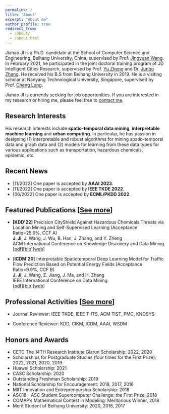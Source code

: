 ```yaml
---
permalink: /
title: "About"
excerpt: "About me"
author_profile: true
redirect_from: 
  - /about/
  - /about.html
---
```


Jiahao JI is a Ph.D. candidate at the School of Computer Science and Engineering, Beihang University, China, supervised by Prof. [Jingyuan Wang](https://www.bigscity.com/jingyuan-wang/). In February 2021, he participated in the joint doctoral training program of JD Intelligent Cities Research, supervised by Prof. [Yu Zheng](http://urban-computing.com/yuzheng) and Dr. [Junbo Zhang](https://zhangjunbo.org/). He received his B.S from Beihang University in 2019. He is a visiting scholar at Nanyang Technological University, Singapore, supervised by Prof. [Cheng Long](https://personal.ntu.edu.sg/c.long/index.html).

Jiahao JI is currently seeking for job opportunities. If you are interested in my research or hiring me, please feel free to <u><a href="/contact">contact me</a></u>.

## Research Interests

His research interests include **spatio-temporal data mining**, **interpretable machine learning** and **urban computing**. In particular, he has passion in designing (1) interpretable and robust algorithms for mining spatio-temporal data and graph data and (2) models for learning from these data types for various applications such as transportation, hazardous chemicals, epidemic, etc.

<!-- * Spatio-temporal data mining: forecasting, simulation, AI for social good (*e.g.*, transportation, hazardous chemicals, epidemic)
* Interpretable machine learning:  -->

## Recent News

<!-- * [09/2022] Serve as a PC member for **WSDM 2023**. -->
* [11/2022] One paper is accepted by **AAAI 2023**.
* [11/2022] One paper is accepted by **IEEE TKDE 2022**.
* [06/2022] One paper is accepted by **ECML/PKDD 2022**.
<!-- * [05/2022] One paper is accepted by **KDD 2022**. -->
<!-- * [12/2021] One paper is accepted by **AAAI 2022**. -->

## Featured Publications [<u><a href="https://echo-ji.github.io/academicpages/publications">See more</a></u>]

* **[KDD'22]** Precision CityShield Against Hazardous Chemicals Threats via Location Mining and Self-Supervised Learning (Acceptance Ratio=25.9%, CCF A)\
**J. Ji**, J. Wang, J. Wu, B. Han, J. Zhang, and Y. Zheng\
ACM International Conference on Knowledge Discovery and Data Mining\
[[pdf](https://echo-ji.github.io/academicpages/files/CityShield_KDD22.pdf)][[bib](https://echo-ji.github.io/academicpages/files/CityShield_KDD22.txt)][[web](https://dl.acm.org/doi/abs/10.1145/3534678.3539028)]

* [**ICDM'20**] Interpretable Spatiotemporal Deep Learning Model for Traffic Flow Prediction Based on Potential Energy Fields (Acceptance Ratio=9.9%, CCF B)\
**J. Ji**, J. Wang, Z. Jiang, J. Ma, and H. Zhang\
IEEE International Conference on Data Mining\
[[pdf](https://echo-ji.github.io/academicpages/files/STPEF_ICDM20.pdf)][[bib](https://echo-ji.github.io/academicpages/files/STPEF_ICDM20.txt)][[web](https://ieeexplore.ieee.org/document/9338315)]

## Professional Activities [<u><a href="https://echo-ji.github.io/academicpages/service">See more</a></u>]

* Journal Reviewer: IEEE TKDE, IEEE T-ITS, ACM TIST, PMC, KNOSYS

* Conference Reviewer: KDD, CIKM, ICDM, AAAI, WSDM

## Honors and Awards

* CETC The 14TH Research Institute Glarun Scholarship: 2022, 2020
* Scholarships for Postgraduate Studies (four times for the First Prize): 2022, 2021, 2020, 2019
* Huawei Scholarship: 2021
* CASC Scholarship: 2020
* Outstanding Freshman Scholarship: 2019
* National Scholarship for Encouragement: 2018, 2017, 2016
* MIIT Innovation and Entrepreneurship Scholarship: 2018
* ASC18 - ASC Student Supercomputer Challenge: the First Prize, 2018
* COMAP’s Mathematical Contest in Modeling: Meritorious Winner, 2018
* Merit Student of Beihang University: 2020, 2018, 2017

<!-- ## Collaborators

I am really honored to work with my best friends (in alphabetical order):
* [Chao Huang](https://sites.google.com/view/chaoh), University of Hong Kong
*  -->

<!-- PS: Last updated on October 4, 2022. -->